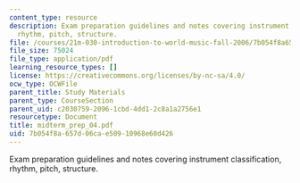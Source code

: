```yaml
---
content_type: resource
description: Exam preparation guidelines and notes covering instrument classification,
  rhythm, pitch, structure.
file: /courses/21m-030-introduction-to-world-music-fall-2006/7b054f8a657d06cae50910968e60d426_midterm_prep_04.pdf
file_size: 75024
file_type: application/pdf
learning_resource_types: []
license: https://creativecommons.org/licenses/by-nc-sa/4.0/
ocw_type: OCWFile
parent_title: Study Materials
parent_type: CourseSection
parent_uid: c2030759-2096-1cbd-4dd1-2c8a1a2756e1
resourcetype: Document
title: midterm_prep_04.pdf
uid: 7b054f8a-657d-06ca-e509-10968e60d426
---
```

Exam preparation guidelines and notes covering instrument classification, rhythm, pitch, structure.
